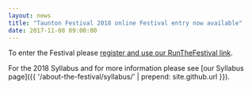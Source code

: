 ```yaml
---
layout: news
title: "Taunton Festival 2018 online Festival entry now available"
date: 2017-11-08 09:00:00
---
```


To enter the Festival please [register and use our RunTheFestival link](https://www.runmyfestival.co.uk/runMyFestival/security/welcome.jsf?oi=TFOA). 

For the 2018 Syllabus and for more information please see [our Syllabus page]({{ '/about-the-festival/syllabus/' | prepend: site.github.url }}).